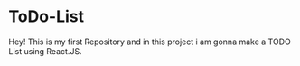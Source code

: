 # ToDo-List
Hey! This is my first Repository and in this project i am gonna make a TODO List using React.JS.
